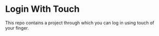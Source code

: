 # Login With Touch <br>
This repo contains a project through which you can log in using touch of your finger.
